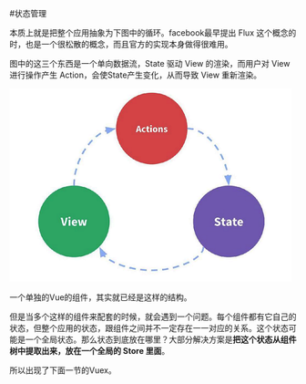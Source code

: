 #状态管理

本质上就是把整个应用抽象为下图中的循环。facebook最早提出 Flux 这个概念的时，也是一个很松散的概念，而且官方的实现本身做得很难用。

图中的这三个东西是一个单向数据流，State 驱动 View 的渲染，而用户对 View 进行操作产生 Action，会使State产生变化，从而导致 View 重新渲染。

![](/assets/vue-state-manager.png)

一个单独的Vue的组件，其实就已经是这样的结构。

但是当多个这样的组件来配套的时候，就会遇到一个问题。每个组件都有它自己的状态，但整个应用的状态，跟组件之间并不一定存在一一对应的关系。这个状态可能是一个全局状态。那么状态到底放在哪里？大部分解决方案是**把这个状态从组件树中提取出来，放在一个全局的 Store 里面**。

所以出现了下面一节的Vuex。
